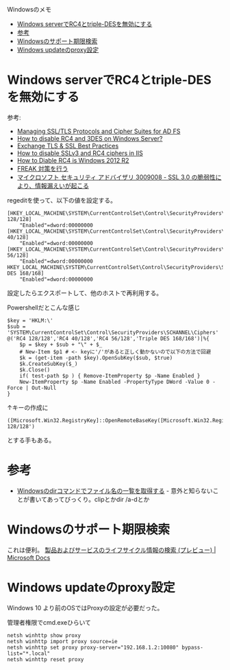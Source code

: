 Windowsのメモ
- [Windows serverでRC4とtriple-DESを無効にする](#windows-serverでrc4とtriple-desを無効にする)
- [参考](#参考)
- [Windowsのサポート期限検索](#windowsのサポート期限検索)
- [Windows updateのproxy設定](#windows-updateのproxy設定)


# Windows serverでRC4とtriple-DESを無効にする

参考:
* [Managing SSL/TLS Protocols and Cipher Suites for AD FS](https://docs.microsoft.com/windows-server/identity/ad-fs/operations/manage-ssl-protocols-in-ad-fs)
* [How to disable RC4 and 3DES on Windows Server?](https://www.tbs-certificates.co.uk/FAQ/en/desactiver_rc4_windows.html)
* [Exchange TLS & SSL Best Practices](https://blogs.technet.microsoft.com/exchange/2015/07/27/exchange-tls-ssl-best-practices/)
* [How to disable SSLv3 and RC4 ciphers in IIS](https://samrueby.com/2015/06/08/how-to-disable-sslv3-and-rc4-ciphers-in-iis/)
* [How to Diable RC4 is Windows 2012 R2](https://social.technet.microsoft.com/Forums/en-US/faad7dd2-19d5-4ba0-bd3a-fc724d234d7b/how-to-diable-rc4-is-windows-2012-r2?forum=winservergen)
* [FREAK 対策を行う](https://www.agilegroup.co.jp/technote/freak-check.html)
* [マイクロソフト セキュリティ アドバイザリ 3009008 - SSL 3.0 の脆弱性により、情報漏えいが起こる](https://docs.microsoft.com/ja-jp/security-updates/securityadvisories/2015/3009008)

regeditを使って、以下の値を設定する。
```
[HKEY_LOCAL_MACHINE\SYSTEM\CurrentControlSet\Control\SecurityProviders\SCHANNEL\Ciphers\RC4 128/128]
    "Enabled"=dword:00000000
[HKEY_LOCAL_MACHINE\SYSTEM\CurrentControlSet\Control\SecurityProviders\SCHANNEL\Ciphers\RC4 40/128]
    "Enabled"=dword:00000000
[HKEY_LOCAL_MACHINE\SYSTEM\CurrentControlSet\Control\SecurityProviders\SCHANNEL\Ciphers\RC4 56/128]
    "Enabled"=dword:00000000
HKEY_LOCAL_MACHINE\SYSTEM\CurrentControlSet\Control\SecurityProviders\SCHANNEL\Ciphers\Triple DES 168/168]
    "Enabled"=dword:00000000
```
設定したらエクスポートして、他のホストで再利用する。

Powershellだとこんな感じ
```
$key = 'HKLM:\'
$sub = 'SYSTEM\CurrentControlSet\Control\SecurityProviders\SCHANNEL\Ciphers'
@('RC4 128/128','RC4 40/128','RC4 56/128','Triple DES 168/168')|%{
    $p = $key + $sub + "\" + $_
    # New-Item $p1 # <- keyに'/'があると正しく動かないので以下の方法で回避
    $k = (get-item -path $key).OpenSubKey($sub, $true)
    $k.CreateSubKey($_)
    $k.Close()
    if( test-path $p ) { Remove-ItemProperty $p -Name Enabled }
    New-ItemProperty $p -Name Enabled -PropertyType DWord -Value 0 -Force | Out-Null
}
```

↑キーの作成に
```
([Microsoft.Win32.RegistryKey]::OpenRemoteBaseKey([Microsoft.Win32.RegistryHive]::LocalMachine,$env:COMPUTERNAME)).CreateSubKey('SYSTEM\CurrentControlSet\Control\SecurityProviders\SCHANNEL\Ciphers\RC4 128/128')
```
とする手もある。


# 参考

* [Windowsのdirコマンドでファイル名の一覧を取得する](https://www.atmarkit.co.jp/ait/articles/0412/04/news014.html) - 意外と知らないことが書いてあってびっくり。clipとかdir /a-dとか


# Windowsのサポート期限検索

これは便利。
[製品およびサービスのライフサイクル情報の検索 (プレビュー) | Microsoft Docs](https://docs.microsoft.com/ja-jp/lifecycle/products/)


# Windows updateのproxy設定

Windows 10 より前のOSではProxyの設定が必要だった。

管理者権限でcmd.exeひらいて
```
netsh winhttp show proxy
netsh winhttp import proxy source=ie
netsh winhttp set proxy proxy-server="192.168.1.2:10080" bypass-list="*.local"
netsh winhttp reset proxy
```
